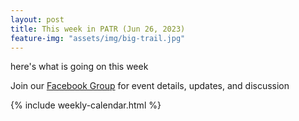 ```yaml
---
layout: post
title: This week in PATR (Jun 26, 2023)
feature-img: "assets/img/big-trail.jpg"
---
```


here's what is going on this week

Join our [Facebook Group](https://www.facebook.com/groups/1909677022694360/) for
event details, updates, and discussion


{% include weekly-calendar.html %}
